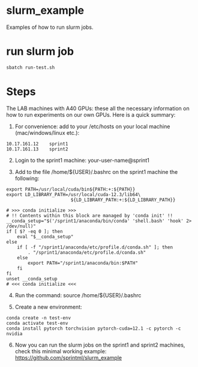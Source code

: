 # slurm_example
Examples of how to run slurm jobs.

# run slurm job

```bash
sbatch run-test.sh
```

# Steps

The LAB machines with A40 GPUs: these all the necessary information on how to run experiments on our own GPUs. Here is a quick summary:

1. For convenience: add to your /etc/hosts on your local machine (mac/windows/linux etc.):
```
10.17.161.12    sprint1
10.17.161.13    sprint2
```
2. Login to the sprint1 machine: your-user-name@sprint1

3. Add to the file /home/${USER}/.bashrc on the  sprint1 machine the following:
```
export PATH=/usr/local/cuda/bin${PATH:+:${PATH}}
export LD_LIBRARY_PATH=/usr/local/cuda-12.3/lib64\
                     	${LD_LIBRARY_PATH:+:${LD_LIBRARY_PATH}}

# >>> conda initialize >>>
# !! Contents within this block are managed by 'conda init' !!
__conda_setup="$('/sprint1/anaconda/bin/conda' 'shell.bash' 'hook' 2> /dev/null)"
if [ $? -eq 0 ]; then
	eval "$__conda_setup"
else
	if [ -f "/sprint1/anaconda/etc/profile.d/conda.sh" ]; then
    	. "/sprint1/anaconda/etc/profile.d/conda.sh"
	else
    	export PATH="/sprint1/anaconda/bin:$PATH"
	fi
fi
unset __conda_setup
# <<< conda initialize <<<
```

4. Run the command: source /home/${USER}/.bashrc

5. Create a new environment:
```
conda create -n test-env
conda activate test-env
conda install pytorch torchvision pytorch-cuda=12.1 -c pytorch -c nvidia
```
6. Now you can run the slurm jobs on the sprint1 and sprint2 machines, check this minimal working example: https://github.com/sprintml/slurm_example 
